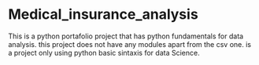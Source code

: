 # Medical_insurance_analysis
This is a python portafolio project that has python fundamentals  for data analysis. this project does not have any modules apart from the csv one.
is a project only using python basic sintaxis for data Science.
